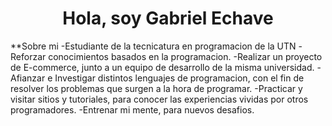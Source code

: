 <h1 align="center">Hola, soy Gabriel Echave</h1>
**Sobre mi
-Estudiante de la tecnicatura en programacion de la UTN
-Reforzar conocimientos basados en la programacion.
-Realizar un proyecto de E-commerce, junto a un equipo de desarrollo de la misma universidad.
-Afianzar e Investigar distintos lenguajes de programacion, con el fin de resolver los problemas que surgen a la hora de programar.
-Practicar y visitar sitios y tutoriales, para conocer las experiencias vividas por otros programadores.
-Entrenar mi mente, para nuevos desafios.
